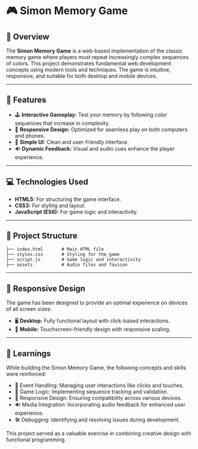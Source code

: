 # 🎮 Simon Memory Game

## 🌟 Overview
The **Simon Memory Game** is a web-based implementation of the classic memory game where players must repeat increasingly complex sequences of colors. This project demonstrates fundamental web development concepts using modern tools and techniques. The game is intuitive, responsive, and suitable for both desktop and mobile devices.

---

## 🚀 Features
- 🕹️ **Interactive Gameplay:** Test your memory by following color sequences that increase in complexity.
- 📱 **Responsive Design:** Optimized for seamless play on both computers and phones.
- 🎨 **Simple UI:** Clean and user-friendly interface.
- 🔊 **Dynamic Feedback:** Visual and audio cues enhance the player experience.

---

## 💻 Technologies Used
- **HTML5:** For structuring the game interface.
- **CSS3:** For styling and layout.
- **JavaScript (ES6):** For game logic and interactivity.

---

## 📂 Project Structure
```
├── index.html       # Main HTML file
├── styles.css       # Styling for the game
├── script.js        # Game logic and interactivity    
├── assets           # Audio files and favicon       
```

---

## 📱 Responsive Design
The game has been designed to provide an optimal experience on devices of all screen sizes:
- 🖥️ **Desktop:** Fully functional layout with click-based interactions.
- 📲 **Mobile:** Touchscreen-friendly design with responsive scaling.

---

## 📖 Learnings
While building the Simon Memory Game, the following concepts and skills were reinforced:
- 🎯 Event Handling: Managing user interactions like clicks and touches.
- 🧩 Game Logic: Implementing sequence tracking and validation.
- 🎨 Responsive Design: Ensuring compatibility across various devices.
- 🔊 Media Integration: Incorporating audio feedback for enhanced user experience.
- 🛠️ Debugging: Identifying and resolving issues during development.

This project served as a valuable exercise in combining creative design with functional programming.

